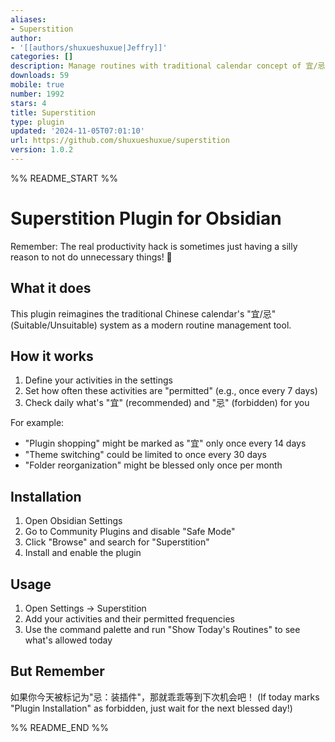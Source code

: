 ```yaml
---
aliases:
- Superstition
author:
- '[[authors/shuxueshuxue|Jeffry]]'
categories: []
description: Manage routines with traditional calendar concept of 宜/忌
downloads: 59
mobile: true
number: 1992
stars: 4
title: Superstition
type: plugin
updated: '2024-11-05T07:01:10'
url: https://github.com/shuxueshuxue/superstition
version: 1.0.2
---
```


%% README_START %%

# Superstition Plugin for Obsidian

Remember: The real productivity hack is sometimes just having a silly reason to not do unnecessary things! 🎎

## What it does

This plugin reimagines the traditional Chinese calendar's "宜/忌" (Suitable/Unsuitable) system as a modern routine management tool.

## How it works

1. Define your activities in the settings
2. Set how often these activities are "permitted" (e.g., once every 7 days)
3. Check daily what's "宜" (recommended) and "忌" (forbidden) for you

For example:
- "Plugin shopping" might be marked as "宜" only once every 14 days
- "Theme switching" could be limited to once every 30 days
- "Folder reorganization" might be blessed only once per month

## Installation

1. Open Obsidian Settings
2. Go to Community Plugins and disable "Safe Mode"
3. Click "Browse" and search for "Superstition"
4. Install and enable the plugin

## Usage

1. Open Settings → Superstition
2. Add your activities and their permitted frequencies
3. Use the command palette and run "Show Today's Routines" to see what's allowed today

## But Remember

如果你今天被标记为"忌：装插件"，那就乖乖等到下次机会吧！
(If today marks "Plugin Installation" as forbidden, just wait for the next blessed day!)


%% README_END %%